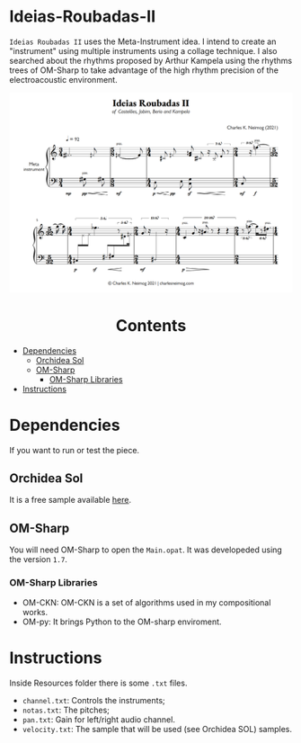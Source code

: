 # Ideias-Roubadas-II

`Ideias Roubadas II` uses the Meta-Instrument idea. I intend to create an "instrument" using multiple instruments using a collage technique. I also searched about the rhythms proposed by Arthur Kampela using the rhythms trees of OM-Sharp to take advantage of the high rhythm precision of the electroacoustic environment.

<p align="center">
    <img src="https://github.com/charlesneimog/Ideias-Roubadas-II/blob/544d9e6e24cbe6e23ad78996804f24dc8e980f85/Score/Ideias%20Roubadas%20II%20-%20Copia%20-%20Partitura%20completa_1.png"></img>
</p>


<h1 align="center">Contents</h1> 

- [Dependencies](#Dependencies)
    - [Orchidea Sol](#orchidea-sol)
    - [OM-Sharp](#om-sharp)
        - [OM-Sharp Libraries](#om-sharp-libraries)
- [Instructions](#instructions)



# Dependencies

If you want to run or test the piece.

## Orchidea Sol

It is a free sample available [here](https://forum.ircam.fr/projects/detail/orchideasol).

## OM-Sharp

You will need OM-Sharp to open the `Main.opat`. It was developeded using the version `1.7`. 

### OM-Sharp Libraries

* OM-CKN: OM-CKN is a set of algorithms used in my compositional works.
* OM-py: It brings Python to the OM-sharp enviroment.

# Instructions

Inside Resources folder there is some `.txt` files. 
* `channel.txt`: Controls the instruments; 
* `notas.txt`: The pitches;
* `pan.txt`: Gain for left/right audio channel. 
* `velocity.txt`: The sample that will be used (see Orchidea SOL) samples.

